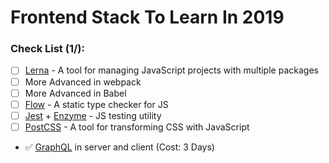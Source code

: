 # Frontend Stack To Learn In 2019

### Check List (1/):
- [ ] [Lerna](https://github.com/lerna/lerna) - A tool for managing JavaScript projects with multiple packages
- [ ] More Advanced in webpack
- [ ] More Advanced in Babel
- [ ] [Flow](https://flow.org/en) - A static type checker for JS
- [ ] [Jest](https://jestjs.io) + [Enzyme](https://airbnb.io/enzyme) - JS testing utility
- [ ] [PostCSS](https://postcss.org/) - A tool for transforming CSS with JavaScript
- :white_check_mark: [GraphQL](https://graphql.org) in server and client (Cost: 3 Days)
